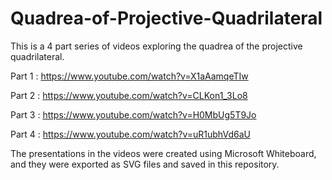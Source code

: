 # Quadrea-of-Projective-Quadrilateral

This is a 4 part series of videos exploring the quadrea of the projective quadrilateral.

Part 1 : https://www.youtube.com/watch?v=X1aAamqeTIw

Part 2 : https://www.youtube.com/watch?v=CLKon1_3Lo8

Part 3 : https://www.youtube.com/watch?v=H0MbUg5T9Jo

Part 4 : https://www.youtube.com/watch?v=uR1ubhVd6aU

The presentations in the videos were created using Microsoft Whiteboard, and they were exported as SVG files and saved in this repository.
